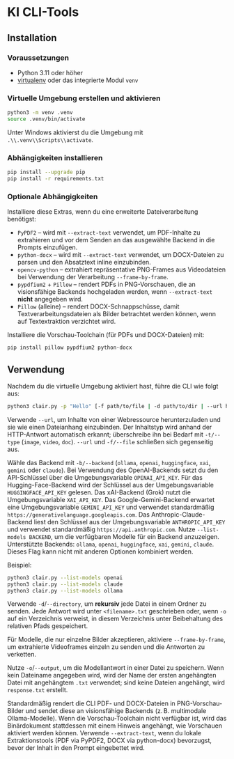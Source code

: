 # KI CLI-Tools

## Installation

### Voraussetzungen

- Python 3.11 oder höher
- [virtualenv](https://virtualenv.pypa.io/) oder das integrierte Modul `venv`

### Virtuelle Umgebung erstellen und aktivieren

```bash
python3 -m venv .venv
source .venv/bin/activate
```

Unter Windows aktivierst du die Umgebung mit `.\\.venv\\Scripts\\activate`.

### Abhängigkeiten installieren

```bash
pip install --upgrade pip
pip install -r requirements.txt
```

### Optionale Abhängigkeiten

Installiere diese Extras, wenn du eine erweiterte Dateiverarbeitung benötigst:

- `PyPDF2` – wird mit `--extract-text` verwendet, um PDF-Inhalte zu extrahieren und vor dem Senden an das ausgewählte Backend in die Prompts einzufügen.
- `python-docx` – wird mit `--extract-text` verwendet, um DOCX-Dateien zu parsen und den Absatztext inline einzubinden.
- `opencv-python` – extrahiert repräsentative PNG-Frames aus Videodateien bei Verwendung der Verarbeitung `--frame-by-frame`.
- `pypdfium2` + `Pillow` – rendert PDFs in PNG-Vorschauen, die an visionsfähige Backends hochgeladen werden, wenn `--extract-text` **nicht** angegeben wird.
- `Pillow` (alleine) – rendert DOCX-Schnappschüsse, damit Textverarbeitungsdateien als Bilder betrachtet werden können, wenn auf Textextraktion verzichtet wird.

Installiere die Vorschau-Toolchain (für PDFs und DOCX-Dateien) mit:

```bash
pip install pillow pypdfium2 python-docx
```

## Verwendung

Nachdem du die virtuelle Umgebung aktiviert hast, führe die CLI wie folgt aus:

```bash
python3 clair.py -p "Hello" [-f path/to/file | -d path/to/dir | --url https://example.com] [-o [output.txt]] [-b backend]
```

Verwende `--url`, um Inhalte von einer Webressource herunterzuladen und sie wie einen Dateianhang einzubinden. Der Inhaltstyp wird anhand der HTTP-Antwort automatisch erkannt; überschreibe ihn bei Bedarf mit `-t/--type` (`image`, `video`, `doc`). `--url` und `-f/--file` schließen sich gegenseitig aus.

Wähle das Backend mit `-b/--backend` (`ollama`, `openai`, `huggingface`, `xai`, `gemini` oder `claude`).
Bei Verwendung des OpenAI-Backends setzt du den API-Schlüssel über die Umgebungsvariable `OPENAI_API_KEY`. Für das Hugging-Face-Backend wird der Schlüssel aus der Umgebungsvariable `HUGGINGFACE_API_KEY` gelesen. Das xAI-Backend (Grok) nutzt die Umgebungsvariable `XAI_API_KEY`. Das Google-Gemini-Backend erwartet eine Umgebungsvariable `GEMINI_API_KEY` und verwendet standardmäßig `https://generativelanguage.googleapis.com`. Das Anthropic-Claude-Backend liest den Schlüssel aus der Umgebungsvariable `ANTHROPIC_API_KEY` und verwendet standardmäßig `https://api.anthropic.com`.
Nutze `--list-models BACKEND`, um die verfügbaren Modelle für ein Backend anzuzeigen.
Unterstützte Backends: `ollama`, `openai`, `huggingface`, `xai`, `gemini`, `claude`.
Dieses Flag kann nicht mit anderen Optionen kombiniert werden.

Beispiel:
```bash
python3 clair.py --list-models openai
python3 clair.py --list-models claude
python3 clair.py --list-models ollama
```

Verwende `-d`/`--directory`, um **rekursiv** jede Datei in einem Ordner zu senden. Jede Antwort wird unter `<filename>.txt` geschrieben oder, wenn `-o` auf ein Verzeichnis verweist, in diesem Verzeichnis unter Beibehaltung des relativen Pfads gespeichert.

Für Modelle, die nur einzelne Bilder akzeptieren, aktiviere `--frame-by-frame`, um extrahierte Videoframes einzeln zu senden und die Antworten zu verketten.

Nutze `-o`/`--output`, um die Modellantwort in einer Datei zu speichern. Wenn kein Dateiname angegeben wird, wird der Name der ersten angehängten Datei mit angehängtem `.txt` verwendet; sind keine Dateien angehängt, wird `response.txt` erstellt.

Standardmäßig rendert die CLI PDF- und DOCX-Dateien in PNG-Vorschau-Bilder und sendet diese an visionsfähige Backends (z. B. multimodale Ollama-Modelle). Wenn die Vorschau-Toolchain nicht verfügbar ist, wird das Binärdokument stattdessen mit einem Hinweis angehängt, wie Vorschauen aktiviert werden können. Verwende `--extract-text`, wenn du lokale Extraktionstools (PDF via PyPDF2, DOCX via python-docx) bevorzugst, bevor der Inhalt in den Prompt eingebettet wird.
